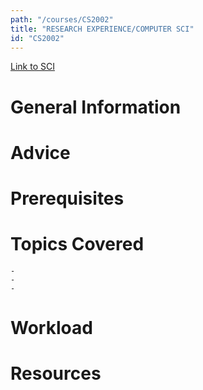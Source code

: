 ```yaml
---
path: "/courses/CS2002"
title: "RESEARCH EXPERIENCE/COMPUTER SCI"
id: "CS2002"
---
```


[Link to SCI]("http://courses.sci.pitt.edu/courses/courses/view/CS-2002")

# General Information

# Advice

# Prerequisites

<!-- PREREQ_REPLACEMENT (Do not remove) -->

<!-- END PREREQ_REPLACEMENT (Do not remove) -->

# Topics Covered

    -
    -
    -

# Workload

<!-- TESTIMONIALS
# Testimonials
This gets replaced with Gatsby, its
data comes from Google Sheets for easier
editing!
-->

# Resources
